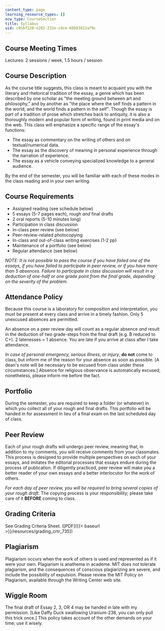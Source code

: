 ```yaml
---
content_type: page
learning_resource_types: []
ocw_type: CourseSection
title: Syllabus
uid: c05bf220-e202-232e-cdce-68b93022a79c
---
```


Course Meeting Times
--------------------

Lectures: 2 sessions / week, 1.5 hours / session

Course Description
------------------

As the course title suggests, this class is meant to acquaint you with the literary and rhetorical tradition of the essay, a genre which has been described by one scholar as "the meeting ground between art and philosophy," and by another as "the place where the self finds a pattern in the world, and the world finds a pattern in the self". Though the essay is part of a tradition of prose which stretches back to antiquity, it is also a thoroughly modern and popular form of writing, found in print media and on the web. This class will emphasize a specific range of the essay's functions:

*   The essay as commentary on the writing of others and on textual/numerical data.
*   The essay as the discovery of meaning in personal experience through the narration of experience.
*   The essay as a vehicle conveying specialized knowledge to a general audience.

By the end of the semester, you will be familiar with each of these modes in the class reading and in your own writing.

Course Requirements
-------------------

*   Assigned reading (see schedule below)
*   5 essays (5-7 pages each), rough _and_ final drafts
*   2 oral reports (5-10 minutes long)
*   Participation in class discussion
*   In-class peer review (see below)
*   Peer-review-related photocopying
*   In-class and out-of-class writing exercises (1-2 pp)
*   Maintenance of a portfolio (see below)
*   Regular attendance (see below)

_NOTE: It is not possible to pass the course if you have failed one of the essays, if you have failed to participate in peer review, or if you have more than 5 absences. Failure to participate in class discussion will result in a deduction of one-half or one grade point from the final grade, depending on the severity of the problem._

Attendance Policy
-----------------

Because this course is a laboratory for composition and interpretation, you must be present at every class and arrive in a timely fashion. Only 5 unexcused absences are permitted.

An absence on a peer review day will count as a regular absence _and_ result in the deduction of two grade-steps from the final draft (e.g. B reduced to C+). 2 latenesses = 1 absence. You are late if you arrive at class after I take attendance.

_In case of personal emergency, serious illness, or injury_, **do not** come to class, but inform me of the reason for your absence as soon as possible. \[A dean's note will be necessary to be excused from class under these circumstances.\] Absence for religious observance is automatically excused; nonetheless, please inform me before the fact.

Portfolio
---------

During the semester, you are required to keep a folder (or whatever) in which you collect all of your rough and final drafts. This portfolio will be handed in for assessment in lieu of a final exam on the last scheduled day of class.

Peer Review
-----------

Each of your rough drafts will undergo peer review, meaning that, in addition to my comments, you will receive comments from your classmates. This process is designed to provide multiple perspectives on each of your essays, and imitates the editorial processes that essays endure during the process of publication. If diligently practiced, peer review will make you a better reader of your own essays and a better interlocutor for the work of others.

_For each day of peer review, you will be required to bring several copies of your rough draft_. The copying process is your responsibility; please take care of it **BEFORE** coming to class.

Grading Criteria
----------------

See Grading Criteria Sheet. ([PDF]({{< baseurl >}}/resources/grading_crtr_735))

Plagiarism
----------

Plagiarism occurs when the work of others is used and represented as if it were your own. Plagiarism is anathema in academe. MIT does not tolerate plagiarism, and the consequences of conscious plagiarizing are severe, and include the possibility of expulsion. Please review the MIT Policy on Plagiarism, available through the Writing Center web site.

Wiggle Room
-----------

The final draft of Essay 2, 3, OR 4 may be handed in late with my permission. \[Like Daffy Duck swallowing Uranium-238, you can only pull this trick once.\] This policy takes account of the other demands on your time; use it wisely.